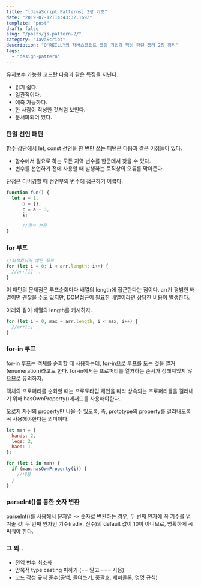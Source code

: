 ```yaml
---
title: "[JavaScript Patterns] 2장 기초"
date: "2019-07-12T14:43:32.169Z"
template: "post"
draft: false
slug: "/posts/js-pattern-2/"
category: "JavaScript"
description: "O'REILLY의 자바스크립트 코딩 기법과 핵심 패턴 챕터 2장 정리"
tags:
  - "design-pattern"
---
```


유지보수 가능한 코드란 다음과 같은 특징을 지닌다.
- 읽기 쉽다.
- 일관적이다.
- 예측 가능하다.
- 한 사람이 작성한 것처럼 보인다.
- 문서화되어 있다.

### 단일 선언 패턴
함수 상단에서 let, const 선언을 한 번만 쓰는 패턴은 다음과 같은 이점들이 있다.
- 함수에서 필요로 하는 모든 지역 변수를 한군데서 찾을 수 있다.
- 변수를 선언하기 전에 사용할 때 발생하는 로직상의 오류를 막아준다.

단점은 디버깅할 때 선언부의 변수에 접근하기 어렵다.
```js
function fun() {
  let a = 1,
      b = {},
      c = a + 3,
      i;

      //함수 본문
}
```

### for 루프
```js
//최적화되지 않은 푸르
for (let i = 0; i < arr.length; i++) {
  //arr[i] ..
}
```
이 패턴의 문제점은 루프순회마다 배열의 length에 접근한다는 점이다.
arr가 평범한 배열이면 괜찮을 수도 있지만, DOM접근이 필요한 배열이라면 상당한 비용이 발생한다.

아래와 같이 배열의 length를 캐시하자.
```js
for (let i = 0, max = arr.length; i < max; i++) {
  //arr[i] ..
}
```

### for-in 루프
for-in 루프는 객체를 순회할 때 사용하는데, for-in으로 루프를 도는 것을 열거(enumeration)라고도 한다.
for-in에서는 프로퍼티를 열거하는 순서가 정해져있지 않으므로 유의하자.

객체의 프로퍼티를 순회할 때는 프로토타입 체인을 따라 상속되는 프로퍼티들을 걸러내기 위해 hasOwnProperty()메서드를 사용해야한다.

오로지 자신의 property만 나올 수 있도록, 즉, prototype의 property를 걸러내도록 꼭 사용해야한다는 의미이다.

```js
let man = {
  hands: 2,
  legs: 2,
  haed: 1
};

for (let i in man) {
  if (man.hasOwnProperty(i)) {
    //내용
  }
}
```

### parseInt()를 통한 숫자 변환
parseInt()를 사용해서 문자열 -> 숫자로 변환하는 경우, 두 번째 인자에 꼭 기수를 넘겨줄 것!
두 번째 인자인 기수(radix, 진수)의 default 값이 10이 아니므로, 명확하게 꼭 써줘야 한다.

### 그 외..
- 전역 변수 최소화
- 암묵적 type casting 피하기 (== 말고 === 사용)
- 코드 작성 규칙 준수(공백, 들여쓰기, 중괄호, 세미콜론, 명명 규칙)


